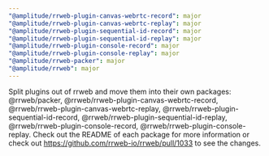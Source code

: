 ```yaml
---
"@amplitude/rrweb-plugin-canvas-webrtc-record": major
"@amplitude/rrweb-plugin-canvas-webrtc-replay": major
"@amplitude/rrweb-plugin-sequential-id-record": major
"@amplitude/rrweb-plugin-sequential-id-replay": major
"@amplitude/rrweb-plugin-console-record": major
"@amplitude/rrweb-plugin-console-replay": major
"@amplitude/rrweb-packer": major
"@amplitude/rrweb": major
---
```


Split plugins out of rrweb and move them into their own packages: @rrweb/packer, @rrweb/rrweb-plugin-canvas-webrtc-record, @rrweb/rrweb-plugin-canvas-webrtc-replay, @rrweb/rrweb-plugin-sequential-id-record, @rrweb/rrweb-plugin-sequential-id-replay, @rrweb/rrweb-plugin-console-record, @rrweb/rrweb-plugin-console-replay. Check out the README of each package for more information or check out https://github.com/rrweb-io/rrweb/pull/1033 to see the changes.
